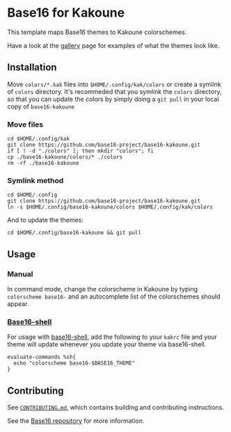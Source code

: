 # Base16 for Kakoune

This template maps Base16 themes to Kakoune colorschemes.

Have a look at the [gallery][3] page for examples of what the themes
look like.

## Installation

Move `colors/*.kak` files into `$HOME/.config/kak/colors` or create a
symlink of `colors` directory. It's recommeded that you symlink the
`colors` directory, so that you can update the colors by simply doing a
`git pull` in your local copy of `base16-kakoune`

### Move files

```shell
cd $HOME/.config/kak
git clone https://github.com/base16-project/base16-kakoune.git
if [ ! -d "./colors" ]; then mkdir "colors"; fi
cp ./base16-kakoune/colors/* ./colors
rm -rf ./base16-kakoune
```

### Symlink method

```shell
cd $HOME/.config
git clone https://github.com/base16-project/base16-kakoune.git
ln -s $HOME/.config/base16-kakoune/colors $HOME/.config/kak/colors
```

And to update the themes:

```shell
cd $HOME/.config/base16-kakoune && git pull
```

## Usage

### Manual

In command mode, change the colorscheme in Kakoune by typing
`colorscheme base16-` and an autocomplete list of the colorschemes
should appear.

### [Base16-shell][2] 

For usage with [base16-shell][2], add the following to your `kakrc` file
and your theme will update whenever you update your theme via
base16-shell.

```kak
evaluate-commands %sh{
  echo "colorscheme base16-$BASE16_THEME"
}
```

## Contributing

See [`CONTRIBUTING.md`][4], which contains building and contributing
instructions.

See the [Base16 repository][1] for more information.

[1]: https://github.com/base16-project/home
[2]: https://github.com/base16-project/base16-shell
[3]: https://github.com/base16-project/base16-gallery
[4]: CONTRIBUTING.md

